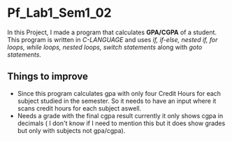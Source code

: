 # Pf_Lab1_Sem1_02
In this Project, I made a program that calculates **GPA/CGPA** of a student. This program is written in *C-LANGUAGE* and uses *if, if-else, nested if, for loops, while loops, nested loops, switch statements* along with *goto statements.*
## Things to improve
* Since this program calculates gpa with only four Credit Hours for each subject studied in the semester. So it needs to have an input where it scans credit hours for each subject aswell.
* Needs a grade with the final cgpa result currently it only shows cgpa in decimals ( I don't know if I need to mention this but it does show grades but only with subjects not gpa/cgpa).

